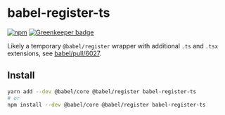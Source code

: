 # babel-register-ts

[![npm](https://img.shields.io/npm/v/babel-register-ts.svg?style=flat-square)](https://www.npmjs.com/package/babel-register-ts) [![Greenkeeper badge](https://badges.greenkeeper.io/deepsweet/babel-register-ts.svg)](https://greenkeeper.io/)

Likely a temporary `@babel/register` wrapper with additional `.ts` and `.tsx` extensions, see [babel/pull/6027](https://github.com/babel/babel/pull/6027).

## Install

```sh
yarn add --dev @babel/core @babel/register babel-register-ts
# or
npm install --dev @babel/core @babel/register babel-register-ts
```

